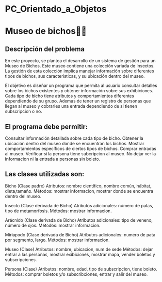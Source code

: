 # PC_Orientado_a_Objetos
# Museo de bichos🐜🦋

## Descripción del problema
En este proyecto, se plantea el desarrollo de un sistema de gestión para un Museo de Bichos. Este museo contiene una colección variada de insectos. La gestión de esta colección implica manejar información sobre diferentes tipos de bichos, sus características, y su ubicación dentro del museo. 

El objetivo es diseñar un programa que permita al usuario consultar detalles sobre los bichos existentes y obtener información sobre sus exhibiciones. Cada tipo de bicho tiene atributos y comportamientos diferentes dependiendo de su grupo. Ademas de tener un registro de personas que llegan al museo y cobrarles una entrada dependiendo de si tienen subscripcion o no. 

## El programa debe permitir:
Consultar información detallada sobre cada tipo de bicho.
Obtener la ubicación dentro del museo donde se encuentran los bichos.
Mostrar comportamientos específicos de ciertos tipos de bichos.
Comprar entradas al museo. 
Verificar si la persona tiene subcripcion al museo. 
No dejar ver la informacion ni la entrada a personas sin boleto. 

## Las clases utilizadas son:

Bicho (Clase padre)
Atributos: nombre científico, nombre común, hábitat, dieta,tamaño.
Métodos: mostrar informacion, mostrar donde se encuentra dentro del museo. 

Insecto (Clase derivada de Bicho)
Atributos adicionales: número de patas, tipo de metamorfosis.
Métodos: mostrar informacion. 

Arácnido (Clase derivada de Bicho)
Atributos adicionales: tipo de veneno, número de ojos.
Métodos: mostrar informacion.

Miriapodo (Clase derivada de Bicho)
Atributos adicionales: numero de pata por segmento, largo. 
Métodos: mostrar informacion.

Museo (Clase)
Atributos: nombre, ubicacion, num de sede
Métodos: dejar entrar a las personas, mostrar exibiciones, mostrar mapa, vender boletos y subscripciones. 

Persona (Clase)
Atributos: nombre, edad, tipo de subscripcion, tiene boleto. 
Métodos: comprar boletos y/o subscribciones, entrar y salir del museo.  




